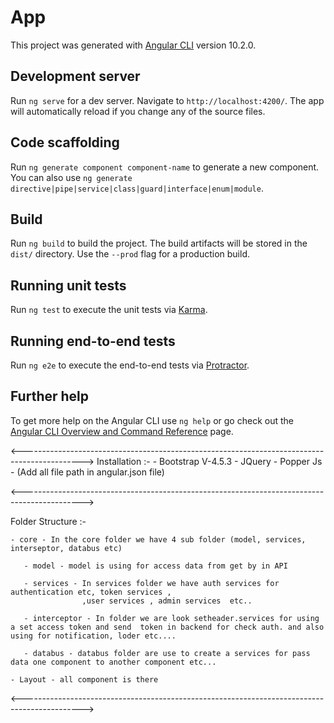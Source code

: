 # App

This project was generated with [Angular CLI](https://github.com/angular/angular-cli) version 10.2.0.

## Development server

Run `ng serve` for a dev server. Navigate to `http://localhost:4200/`. The app will automatically reload if you change any of the source files.

## Code scaffolding

Run `ng generate component component-name` to generate a new component. You can also use `ng generate directive|pipe|service|class|guard|interface|enum|module`.

## Build

Run `ng build` to build the project. The build artifacts will be stored in the `dist/` directory. Use the `--prod` flag for a production build.

## Running unit tests

Run `ng test` to execute the unit tests via [Karma](https://karma-runner.github.io).

## Running end-to-end tests

Run `ng e2e` to execute the end-to-end tests via [Protractor](http://www.protractortest.org/).

## Further help

To get more help on the Angular CLI use `ng help` or go check out the [Angular CLI Overview and Command Reference](https://angular.io/cli) page.





<--------------------------------------------------------------------------------------------->
Installation :-
    - Bootstrap V-4.5.3
    - JQuery
    - Popper Js
    - (Add all file path in angular.json file)




<--------------------------------------------------------------------------------------------->

Folder Structure :-

    - core - In the core folder we have 4 sub folder (model, services, interseptor, databus etc)

       - model - model is using for access data from get by in API

       - services - In services folder we have auth services for authentication etc, token services ,
                    ,user services , admin services  etc..

       - interceptor - In folder we are look setheader.services for using a set access token and send  token in backend for check auth. and also using for notification, loder etc.... 

       - databus - databus folder are use to create a services for pass data one component to another component etc...

    - Layout - all component is there 

<--------------------------------------------------------------------------------------------->